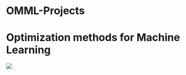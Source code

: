 # OMML-Projects


# Optimization methods for Machine Learning

![](https://cdn-images-1.medium.com/max/1000/0*nsgXxd0kwN3qT2ks.gif)
